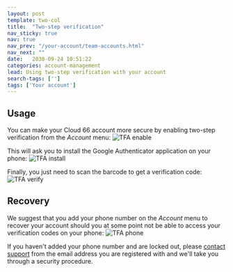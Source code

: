 ```yaml
---
layout: post
template: two-col
title:  "Two-step verification"
nav_sticky: true
nav: true
nav_prev: "/your-account/team-accounts.html"
nav_next: ""
date:   2030-09-24 10:51:22
categories: account-management
lead: Using two-step verification with your account
search-tags: ['']
tags: ['Your account']
---
```


## Usage

You can make your Cloud 66 account more secure by enabling two-step verification from the _Account_ menu:
![TFA enable](http://cdn.cloud66.com/images/help/tfa_enable.png)

This will ask you to install the Google Authenticator application on your phone:
![TFA install](http://cdn.cloud66.com/images/help/tfa_installer.png)

Finally, you just need to scan the barcode to get a verification code:
![TFA verify](http://cdn.cloud66.com/images/help/tfa_verifier.png)

## Recovery

We suggest that you add your phone number on the _Account_ menu to recover your account should you at some point not be able to access your verification codes on your phone:
![TFA phone](http://cdn.cloud66.com/images/help/tfa_phone.png)

If you haven't added your phone number and are locked out, please <a href="mailto:support@cloud66.com">contact support</a> from the email address you are registered with and we'll take you through a security procedure.